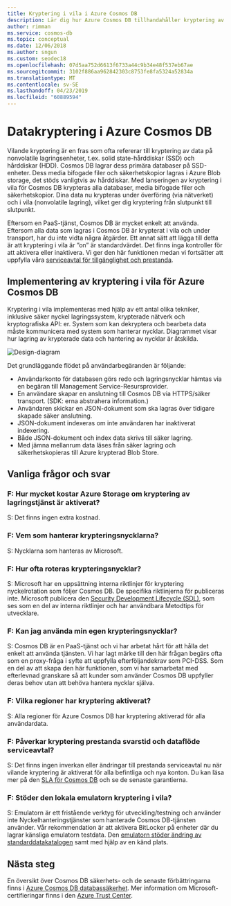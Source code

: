 ```yaml
---
title: Kryptering i vila i Azure Cosmos DB
description: Lär dig hur Azure Cosmos DB tillhandahåller kryptering av vilande data och hur den har implementerats.
author: rimman
ms.service: cosmos-db
ms.topic: conceptual
ms.date: 12/06/2018
ms.author: sngun
ms.custom: seodec18
ms.openlocfilehash: 07d5aa752d6613f6733a44c9b34e48f537eb67ae
ms.sourcegitcommit: 3102f886aa962842303c8753fe8fa5324a52834a
ms.translationtype: MT
ms.contentlocale: sv-SE
ms.lasthandoff: 04/23/2019
ms.locfileid: "60889594"
---
```

# <a name="data-encryption-in-azure-cosmos-db"></a>Datakryptering i Azure Cosmos DB 

Vilande kryptering är en fras som ofta refererar till kryptering av data på nonvolatile lagringsenheter, t.ex. solid state-hårddiskar (SSD) och hårddiskar (HDD). Cosmos DB lagrar dess primära databaser på SSD-enheter. Dess media bifogade filer och säkerhetskopior lagras i Azure Blob storage, det stöds vanligtvis av hårddiskar. Med lanseringen av kryptering i vila för Cosmos DB krypteras alla databaser, media bifogade filer och säkerhetskopior. Dina data nu krypteras under överföring (via nätverket) och i vila (nonvolatile lagring), vilket ger dig kryptering från slutpunkt till slutpunkt.

Eftersom en PaaS-tjänst, Cosmos DB är mycket enkelt att använda. Eftersom alla data som lagras i Cosmos DB är krypterat i vila och under transport, har du inte vidta några åtgärder. Ett annat sätt att lägga till detta är att kryptering i vila är ”on” är standardvärdet. Det finns inga kontroller för att aktivera eller inaktivera. Vi ger den här funktionen medan vi fortsätter att uppfylla våra [serviceavtal för tillgänglighet och prestanda](https://azure.microsoft.com/support/legal/sla/cosmos-db).

## <a name="implementation-of-encryption-at-rest-for-azure-cosmos-db"></a>Implementering av kryptering i vila för Azure Cosmos DB

Kryptering i vila implementeras med hjälp av ett antal olika tekniker, inklusive säker nyckel lagringssystem, krypterade nätverk och kryptografiska API: er. System som kan dekryptera och bearbeta data måste kommunicera med system som hanterar nycklar. Diagrammet visar hur lagring av krypterade data och hantering av nycklar är åtskilda. 

![Design-diagram](./media/database-encryption-at-rest/design-diagram.png)

Det grundläggande flödet på användarbegäranden är följande:
- Användarkonto för databasen görs redo och lagringsnycklar hämtas via en begäran till Management Service-Resursprovider.
- En användare skapar en anslutning till Cosmos DB via HTTPS/säker transport. (SDK: erna abstrahera information.)
- Användaren skickar en JSON-dokument som ska lagras över tidigare skapade säker anslutning.
- JSON-dokument indexeras om inte användaren har inaktiverat indexering.
- Både JSON-dokument och index data skrivs till säker lagring.
- Med jämna mellanrum data läses från säker lagring och säkerhetskopieras till Azure krypterad Blob Store.

## <a name="frequently-asked-questions"></a>Vanliga frågor och svar

### <a name="q-how-much-more-does-azure-storage-cost-if-storage-service-encryption-is-enabled"></a>F: Hur mycket kostar Azure Storage om kryptering av lagringstjänst är aktiverat?
S: Det finns ingen extra kostnad.

### <a name="q-who-manages-the-encryption-keys"></a>F: Vem som hanterar krypteringsnycklarna?
S: Nycklarna som hanteras av Microsoft.

### <a name="q-how-often-are-encryption-keys-rotated"></a>F: Hur ofta roteras krypteringsnycklar?
S: Microsoft har en uppsättning interna riktlinjer för kryptering nyckelrotation som följer Cosmos DB. De specifika riktlinjerna för publiceras inte. Microsoft publicera den [Security Development Lifecycle (SDL)](https://www.microsoft.com/sdl/default.aspx), som ses som en del av interna riktlinjer och har användbara Metodtips för utvecklare.

### <a name="q-can-i-use-my-own-encryption-keys"></a>F: Kan jag använda min egen krypteringsnycklar?
S: Cosmos DB är en PaaS-tjänst och vi har arbetat hårt för att hålla det enkelt att använda tjänsten. Vi har lagt märke till den här frågan begärs ofta som en proxy-fråga i syfte att uppfylla efterföljandekrav som PCI-DSS. Som en del av att skapa den här funktionen, som vi har samarbetat med efterlevnad granskare så att kunder som använder Cosmos DB uppfyller deras behov utan att behöva hantera nycklar själva.

### <a name="q-what-regions-have-encryption-turned-on"></a>F: Vilka regioner har kryptering aktiverat?
S: Alla regioner för Azure Cosmos DB har kryptering aktiverad för alla användardata.

### <a name="q-does-encryption-affect-the-performance-latency-and-throughput-slas"></a>F: Påverkar kryptering prestanda svarstid och dataflöde serviceavtal?
S: Det finns ingen inverkan eller ändringar till prestanda serviceavtal nu när vilande kryptering är aktiverat för alla befintliga och nya konton. Du kan läsa mer på den [SLA för Cosmos DB](https://azure.microsoft.com/support/legal/sla/cosmos-db) och se de senaste garantierna.

### <a name="q-does-the-local-emulator-support-encryption-at-rest"></a>F: Stöder den lokala emulatorn kryptering i vila?
S: Emulatorn är ett fristående verktyg för utveckling/testning och använder inte Nyckelhanteringstjänster som hanterade Cosmos DB-tjänsten använder. Vår rekommendation är att aktivera BitLocker på enheter där du lagrar känsliga emulatorn testdata. Den [emulatorn stöder ändring av standarddatakatalogen](local-emulator.md) samt med hjälp av en känd plats.

## <a name="next-steps"></a>Nästa steg

En översikt över Cosmos DB säkerhets- och de senaste förbättringarna finns i [Azure Cosmos DB databassäkerhet](database-security.md).
Mer information om Microsoft-certifieringar finns i den [Azure Trust Center](https://azure.microsoft.com/support/trust-center/).
